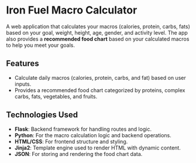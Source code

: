 # Iron Fuel Macro Calculator

A web application that calculates your macros (calories, protein, carbs, fats) based on your goal, weight, height, age, gender, and activity level. The app also provides a **recommended food chart** based on your calculated macros to help you meet your goals.

## Features

- Calculate daily macros (calories, protein, carbs, and fat) based on user inputs.
- Provides a recommended food chart categorized by proteins, complex carbs, fats, vegetables, and fruits.

## Technologies Used

- **Flask**: Backend framework for handling routes and logic.
- **Python**: For the macro calculation logic and backend operations.
- **HTML/CSS**: For frontend structure and styling.
- **Jinja2**: Template engine used to render HTML with dynamic content.
- **JSON**: For storing and rendering the food chart data.
